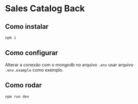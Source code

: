 # Sales Catalog Back

## Como instalar

```sh
npm i
```

## Como configurar

Alterar a conexão com o mongodb no arquivo `.env` usar arquivo `.env.example` como exemplo.

## Como rodar

```sh
npm run dev
```
